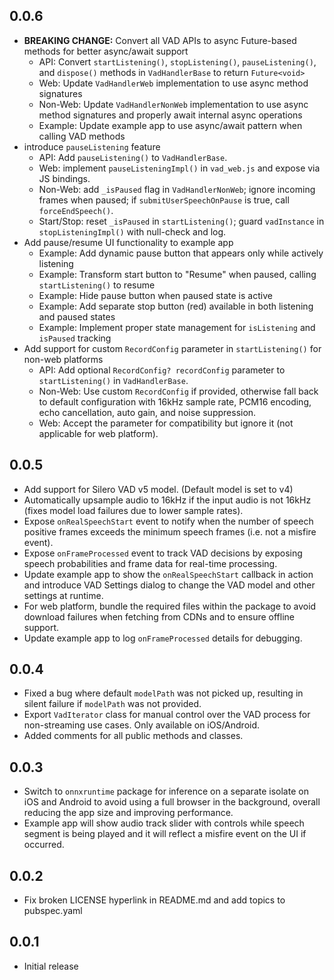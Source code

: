 ## 0.0.6

* **BREAKING CHANGE:** Convert all VAD APIs to async Future-based methods for better async/await support
  - API: Convert `startListening()`, `stopListening()`, `pauseListening()`, and `dispose()` methods in `VadHandlerBase` to return `Future<void>`
  - Web: Update `VadHandlerWeb` implementation to use async method signatures
  - Non-Web: Update `VadHandlerNonWeb` implementation to use async method signatures and properly await internal async operations
  - Example: Update example app to use async/await pattern when calling VAD methods
* introduce `pauseListening` feature
  - API: Add `pauseListening()` to `VadHandlerBase`.
  - Web: implement `pauseListeningImpl()` in `vad_web.js` and expose via JS bindings.
  - Non-Web: add `_isPaused` flag in `VadHandlerNonWeb`; ignore incoming frames when paused; if `submitUserSpeechOnPause` is true, call `forceEndSpeech()`.
  - Start/Stop: reset `_isPaused` in `startListening()`; guard `vadInstance` in `stopListeningImpl()` with null-check and log.
* Add pause/resume UI functionality to example app
  - Example: Add dynamic pause button that appears only while actively listening
  - Example: Transform start button to "Resume" when paused, calling `startListening()` to resume
  - Example: Hide pause button when paused state is active
  - Example: Add separate stop button (red) available in both listening and paused states
  - Example: Implement proper state management for `isListening` and `isPaused` tracking
* Add support for custom `RecordConfig` parameter in `startListening()` for non-web platforms
  - API: Add optional `RecordConfig? recordConfig` parameter to `startListening()` in `VadHandlerBase`.
  - Non-Web: Use custom `RecordConfig` if provided, otherwise fall back to default configuration with 16kHz sample rate, PCM16 encoding, echo cancellation, auto gain, and noise suppression.
  - Web: Accept the parameter for compatibility but ignore it (not applicable for web platform).

## 0.0.5

* Add support for Silero VAD v5 model. (Default model is set to v4)
* Automatically upsample audio to 16kHz if the input audio is not 16kHz (fixes model load failures due to lower sample rates).
* Expose `onRealSpeechStart` event to notify when the number of speech positive frames exceeds the minimum speech frames (i.e. not a misfire event).
* Expose `onFrameProcessed` event to track VAD decisions by exposing speech probabilities and frame data for real-time processing.
* Update example app to show the `onRealSpeechStart` callback in action and introduce VAD Settings dialog to change the VAD model and other settings at runtime.
* For web platform, bundle the required files within the package to avoid download failures when fetching from CDNs and to ensure offline support.
* Update example app to log `onFrameProcessed` details for debugging.

## 0.0.4

* Fixed a bug where default `modelPath` was not picked up, resulting in silent failure if `modelPath` was not provided.
* Export `VadIterator` class for manual control over the VAD process for non-streaming use cases. Only available on iOS/Android.
* Added comments for all public methods and classes.

## 0.0.3

* Switch to `onnxruntime` package for inference on a separate isolate on iOS and Android to avoid using a full browser in the background, overall reducing the app size and improving performance.
* Example app will show audio track slider with controls while speech segment is being played and it will reflect a misfire event on the UI if occurred.

## 0.0.2

* Fix broken LICENSE hyperlink in README.md and add topics to pubspec.yaml

## 0.0.1

* Initial release
